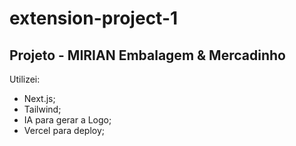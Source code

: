 # extension-project-1

## Projeto - MIRIAN Embalagem & Mercadinho

Utilizei:
- Next.js;
- Tailwind;
- IA para gerar a Logo;
- Vercel para deploy;
